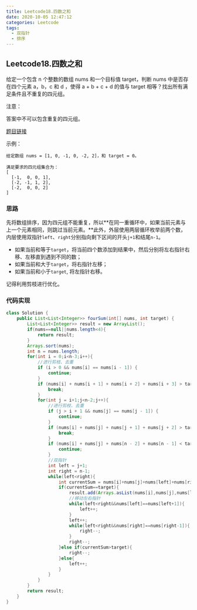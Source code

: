 ```yaml
---
title: Leetcode18.四数之和
date: 2020-10-05 12:47:12
categories: Leetcode
tags:
  - 双指针
  - 排序
---
```


## Leetcode18.四数之和

给定一个包含 n 个整数的数组 nums 和一个目标值 target，判断 nums 中是否存在四个元素 a，b，c 和 d ，使得 a + b + c + d 的值与 target 相等？找出所有满足条件且不重复的四元组。

注意：

答案中不可以包含重复的四元组。

[题目链接](https://leetcode-cn.com/problems/4sum)

<!--more-->

示例：

```
给定数组 nums = [1, 0, -1, 0, -2, 2]，和 target = 0。

满足要求的四元组集合为：
[
  [-1,  0, 0, 1],
  [-2, -1, 1, 2],
  [-2,  0, 0, 2]
]
```



### 思路

先将数组排序，因为四元组不能重复，所以**在同一重循环中，如果当前元素与上一个元素相同，则跳过当前元素。**此外，外层使用两层循环枚举前两个数，内层使用双指针`left`、`right`分别指向剩下区间的开头`j+1`和结尾`n-1`。

- 如果当前和等于`target`，将当前四个数添加到结果中，然后分别将左右指针右移、左移直到遇到不同的数；
- 如果当前和大于`target`，将右指针左移；
- 如果当前和小于`target`, 将左指针右移。

记得利用剪枝进行优化。



### 代码实现

```java
class Solution {
    public List<List<Integer>> fourSum(int[] nums, int target) {
        List<List<Integer>> result = new ArrayList();
        if(nums==null||nums.length<4){
            return result;
        }
        Arrays.sort(nums);
        int n = nums.length;
        for(int i = 0;i<n-3;i++){
            //进行剪枝、去重
            if (i > 0 && nums[i] == nums[i - 1]) {
                continue;
            }
            if (nums[i] + nums[i + 1] + nums[i + 2] + nums[i + 3] > target) {
                break;
            }
            for(int j = i+1;j<n-2;j++){
                //进行剪枝、去重
                if (j > i + 1 && nums[j] == nums[j - 1]) {
                    continue;
                }
                if (nums[i] + nums[j] + nums[j + 1] + nums[j + 2] > target) {
                    break;
                }
                if (nums[i] + nums[j] + nums[n - 2] + nums[n - 1] < target) {
                    continue;
                }
                //双指针
                int left = j+1;
                int right = n-1;
                while(left<right){
                    int currentSum = nums[i]+nums[j]+nums[left]+nums[right];
                    if(currentSum==target){
                        result.add(Arrays.asList(nums[i],nums[j],nums[left],nums[right]));
                        //移动左右指针
                        while(left<right&&nums[left]==nums[left+1]){
                            left++;
                        }
                        left++;
                        while(left<right&&nums[right]==nums[right-1]){
                            right--;
                        }
                        right--;
                    }else if(currentSum>target){
                        right--;
                    }else{
                        left++;
                    }
                }
            }
        }
        return result;
    }
}
```



